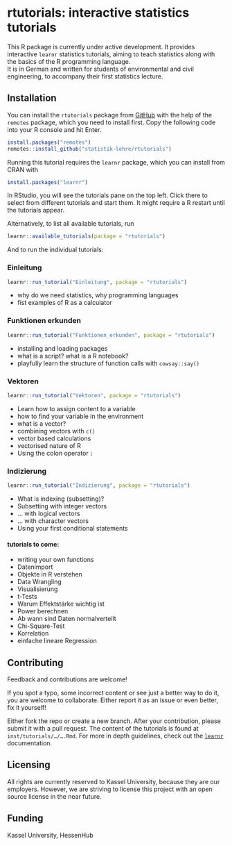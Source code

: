 
<!-- README.md is generated from README.Rmd. Please edit that file -->

# rtutorials: interactive statistics tutorials

<!-- badges: start -->
<!-- badges: end -->

This R package is currently under active development. It provides
interactive `learnr` statistics tutorials, aiming to teach statistics
along with the basics of the R programming language.  
It is in German and written for students of environmental and civil
engineering, to accompany their first statistics lecture.

## Installation

You can install the `rtutorials` package from
[GitHub](https://github.com/) with the help of the `remotes` package,
which you need to install first. Copy the following code into your R
console and hit Enter.

``` r
install.packages("remotes")
remotes::install_github("statistik-lehre/rtutorials")
```

Running this tutorial requires the `learnr` package, which you can
install from CRAN with

``` r
install.packages("learnr")
```

In RStudio, you will see the tutorials pane on the top left. Click there
to select from different tutorials and start them. It might require a R
restart until the tutorials appear.

Alternatively, to list all available tutorials, run

``` r
learnr::available_tutorials(package = "rtutorials")
```

And to run the individual tutorials:

### Einleitung

``` r
learnr::run_tutorial("Einleitung", package = "rtutorials")
```

-   why do we need statistics, why programming languages
-   fist examples of R as a calculator

### Funktionen erkunden

``` r
learnr::run_tutorial("Funktionen_erkunden", package = "rtutorials")
```

-   installing and loading packages
-   what is a script? what is a R notebook?
-   playfully learn the structure of function calls with `cowsay::say()`

### Vektoren

``` r
learnr::run_tutorial("Vektoren", package = "rtutorials")
```

-   Learn how to assign content to a variable
-   how to find your variable in the environment
-   what is a vector?
-   combining vectors with `c()`
-   vector based calculations
-   vectorised nature of R
-   Using the colon operator `:`

### Indizierung

``` r
learnr::run_tutorial("Indizierung", package = "rtutorials")
```

-   What is indexing (subsetting)?
-   Subsetting with integer vectors
-   … with logical vectors
-   … with character vectors
-   Using your first conditional statements

#### tutorials to come:

-   writing your own functions
-   Datenimport
-   Objekte in R verstehen
-   Data Wrangling
-   Visualisierung
-   t-Tests
-   Warum Effektstärke wichtig ist
-   Power berechnen
-   Ab wann sind Daten normalverteilt
-   Chi-Square-Test
-   Korrelation
-   einfache lineare Regression

## Contributing

Feedback and contributions are welcome!

If you spot a typo, some incorrect content or see just a better way to
do it, you are welcome to collaborate. Either report it as an issue or
even better, fix it yourself!

Either fork the repo or create a new branch. After your contribution,
please submit it with a pull request. The content of the tutorials is
found at `inst/tutorials/…/….Rmd`. For more in depth guidelines, check
out the [`learnr`](https://rstudio.github.io/learnr/) documentation.

## Licensing

All rights are currently reserved to Kassel University, because they are
our employers. However, we are striving to license this project with an
open source license in the near future.

## Funding

Kassel University, HessenHub
